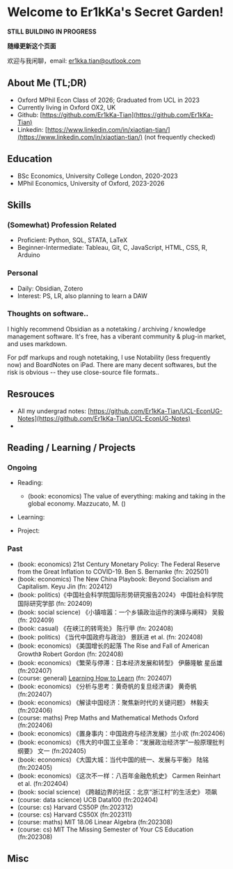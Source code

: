 # Welcome to Er1kKa's Secret Garden!

**STILL BUILDING IN PROGRESS**

**随缘更新这个页面**

欢迎与我闲聊，email: er1kka.tian@outlook.com

## About Me (TL;DR)

- Oxford MPhil Econ Class of 2026; Graduated from UCL in 2023
- Currently living in Oxford OX2, UK
- Github: [https://github.com/Er1kKa-Tian](https://github.com/Er1kKa-Tian)
- Linkedin: [https://www.linkedin.com/in/xiaotian-tian/](https://www.linkedin.com/in/xiaotian-tian/) (not frequently checked)

## Education

- BSc Economics, University College London, 2020-2023
- MPhil Economics, University of Oxford, 2023-2026


## Skills

### (Somewhat) Profession Related

- Proficient: Python, SQL, STATA, LaTeX
- Beginner-Intermediate: Tableau, Git, C, JavaScript, HTML, CSS, R, Arduino

### Personal

- Daily: Obsidian, Zotero
- Interest: PS, LR, also planning to learn a DAW

### Thoughts on software..

I highly recommend Obsidian as a notetaking / archiving / knowledge management software. It's free, has a viberant community & plug-in market, and uses markdown.

For pdf markups and rough notetaking, I use Notability (less frequently now) and BoardNotes on iPad. There are many decent softwares, but the risk is obvious -- they use close-source file formats..


## Resrouces

- All my undergrad notes: [https://github.com/Er1kKa-Tian/UCL-EconUG-Notes](https://github.com/Er1kKa-Tian/UCL-EconUG-Notes)
- 

## Reading / Learning / Projects

### Ongoing

- Reading:
  - (book: economics) The value of everything: making and taking in the global economy. Mazzucato, M. ()

- Learning: 

- Project:


### Past

- (book: economics) 21st Century Monetary Policy: The Federal Reserve from the Great Inflation to COVID-19. Ben S. Bernanke (fn: 202501)
- (book: economics) The New China Playbook: Beyond Socialism and Capitalism. Keyu Jin (fn: 202412)
- (book: politics)《中国社会科学院国际形势研究报告2024》 中国社会科学院国际研究学部 (fn: 202409)
- (book: social science) 《小镇喧嚣：一个乡镇政治运作的演绎与阐释》 吴毅 (fn: 202409)
- (book: casual) 《在峡江的转弯处》 陈行甲 (fn: 202408)
- (book: politics) 《当代中国政府与政治》 景跃进 et al. (fn: 202408)
- (book: economics) 《美国增长的起落 The Rise and Fall of American Growth》 Robert Gordon (fn: 202408)
- (book: economics) 《繁荣与停滞：日本经济发展和转型》 伊藤隆敏 星岳雄 (fn:202407)
- (course: general) [Learning How to Learn](https://www.coursera.org/learn/learning-how-to-learn) (fn: 202407)
- (book: economics) 《分析与思考：黄奇帆的复旦经济课》 黄奇帆 (fn:202407)
- (book: economics) 《解读中国经济：聚焦新时代的关键问题》 林毅夫 (fn:202406)
- (course: maths) Prep Maths and Mathematical Methods Oxford (fn:202406)
- (book: economics) 《置身事内：中国政府与经济发展》兰小欢 (fn:202406)
- (book: economics) 《伟大的中国工业革命：“发展政治经济学”一般原理批判纲要》 文一 (fn:202405)
- (book: economics) 《大国大城：当代中国的统一、发展与平衡》 陆铭 (fn:202405)
- (book: economics) 《这次不一样：八百年金融危机史》 Carmen Reinhart et al. (fn:202404)
- (book: social science) 《跨越边界的社区：北京“浙江村”的生活史》 项飙
- (course: data science) UCB Data100 (fn:202404)
- (course: cs) Harvard CS50P (fn:202312)
- (course: cs) Harvard CS50X (fn:202311)
- (course: maths) MIT 18.06 Linear Algebra (fn:202308)
- (course: cs) MIT The Missing Semester of Your CS Education (fn:202308)



## Misc